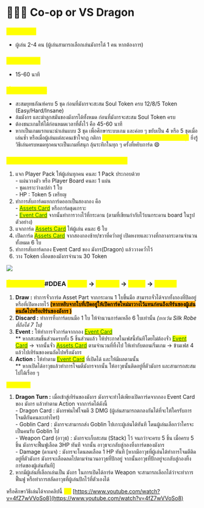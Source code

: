 # 👩👦🐲 Co-op or VS Dragon

### <mark style="color:yellow;">ความต้องการ</mark>

* ผู้เล่น 2-4 คน (ผู้เล่นสามารถเลือกเล่นมังกรได้ 1 คน หากต้องการ)

### <mark style="color:yellow;">เวลาในการเล่น</mark>

* 15-60 นาที

### <mark style="color:yellow;">เงื่อนไขในการชนะ</mark>

* สะสมยุทธภัณฑ์ครบ 5 ชุด ก่อนที่มังกรจะสะสม Soul Token ครบ 12/8/5 Token (Easy/Hard/Insane)
* ล้มมังกร และฆ่าลูกสมันของมังกรได้ทั้งหมด ก่อนที่มังกรจะสะสม Soul Token ครบ
* ต้องชนะเกมให้ได้ก่อนหมดเวลาที่ตั้งไว้ คือ 45-60 นาที
* หากเป็นเกมแรกแนะนำเล่นแบบ 3 ชุด เพื่อศึกษาระบบเกม และค่อย ๆ ขยับเป็น 4 หรือ 5 ชุดเมื่อเล่นซ้ำ หรือเมื่อผู้เล่นแต่ละคนเข้าใจกฏ กติกา <mark style="color:yellow;">**เข้าใจความสามารถพิเศษของชุดเกราะแต่ละชุด**</mark> ยิ่งรู้วิธีเล่นครบหมดทุกคนจะเป็นเกมที่สนุก ลุ้นระทึกในทุก ๆ ครั้งที่หยิบการ์ด :smile:

### <mark style="color:yellow;">เตรียมเกม / SET UP (Basic Beginner Mode)</mark>

1. แจก Player Pack ให้ผู้เล่นทุกคน คนละ 1 Pack ประกอบด้วย\
   \- แผ่นวางตัว หรือ Player Board คนละ 1 แผ่น\
   \- ชุดเกราะว่างเปล่า 1 ใบ\
   \- HP : Token 5 เหรียญ
2. ทำการสับการ์ดแยกการ์ดออกเป็นสองกอง คือ\
   \- [<mark style="color:green;">Assets Card</mark>](../armor/) หรือการ์ดชุดเกราะ\
   \- [<mark style="color:green;">Event Card</mark>](../event-card.md) จากนั้นทำการวางไว้ที่กระดาน (ตามที่เขียนกำกับไว้บนกระดาน board ในรูปตัวอย่าง)
3. แจกการ์ด [<mark style="color:green;">Assets Card</mark>](../armor/) ให้ผู้เล่น คนละ 6 ใบ
4. เปิดการ์ด [<mark style="color:green;">Assets Card</mark>](../armor/) จากสองกองซ้าย/ขวาที่คว่ำอยู่ เปิดหงายและวางที่กลางกระดานจำนวนทั้งหมด 6 ใบ
5. ทำการสับการ์ดกอง Event Card ของ มังกร(Dragon) แล้ววางคว้ำไว้
6. วาง Token เลือดของมังกรจำนวน 30 Token&#x20;

![](../.gitbook/assets/282106204\_815408646100838\_4003347213847016255\_n.jpg)

### <mark style="color:yellow;">ขั้นตอนการเล่น (</mark>#DDEA <mark style="color:yellow;">: Draw</mark> -> <mark style="color:yellow;">Discard</mark> -> <mark style="color:yellow;">Event</mark> -> <mark style="color:yellow;">Action)</mark>

1. **Draw :** ทำการจั่วการ์ด Asset Part จากกระดาน 1 ใบขึ้นมือ สามารถจั่วได้จากทั้งกองที่ปิดอยู่หรือที่เปิดหงายไว้ <mark style="background-color:orange;">**(หากหยิบจากใบที่เปิดอยู่ให้เปิดการ์ดใหม่มาวางไว้แทนก่อนถึงเทิร์นของผู้เล่นคนถัดไปหรือเทิร์นของมังกร )**</mark>
2. **Discard :** ทำการทิ้งการ์ดบนมือ 1 ใบ ให้จำนวนการ์ดเหลือ 6 ใบเท่านั้น _(ยกเว้น Silk Robe ที่ถือได้ 7 ใบ)_
3. **Event :** ให้ทำการจั่วการ์ดจากกอง [<mark style="color:green;">Event Card</mark>](../event-card.md)\
   \*\* หากสะสมชิ้นส่วนครบทั้ง 5 ชิ้นส่วนแล้ว ให้ประกาศในเฟสนี้ทันทีโดยไม่ต้องจั่ว [<mark style="color:green;">Event Card</mark>](../event-card.md) -> จากนั้นจั่ว [<mark style="color:green;">Assets Card</mark>](../armor/) ตามจำนวนที่ทิ้งไป ให้เท่ากับตอนเริ่มเกม -> ข้ามเฟส 4 แล้วไปเทิร์นของคนถัดไปหรือมังกร
4. **Action :** ให้ทำตาม [<mark style="color:green;">Event Card</mark>](../event-card.md) ที่เปิดได้ และให้มีผลตามนั้น\
   \*\* หากเปิดได้อาวุธแล้วทำการโจมตีมังกรจากนั้น ให้อาวุธนั้นติดอยู่ที่ตัวมังกร และสามารถสะสมไปได้เรื่อย ๆ

<mark style="color:yellow;">**->Dragon**</mark>

1. **Dragon Turn :** เมื่อเข้าสู่เทิร์นของมังกร มังกรจะทำได้เพียงเปิดการ์ดจากกอง Event Card ของ มังกร แล้วทำตาม Action จากการ์ดได้ดังนี้\
   \- Dragon Card : มังกรพ่นไฟโจมตี 3 DMG (ผู้เล่นสามารถตกลงกันได้ที่จะให้ใครรับการโจมตีกันคนละเท่าไหร่)\
   \- Goblin Card : มังกรจะสามารถส่ง Goblin ไปเกาะผู้เล่นได้ทันที โดนผู้เล่นเลือกว่าใครจะเป็นคนรับ Goblin ไป\
   \- Weapon Card (อาวุธ) : มังกรจะเก็บสะสม (Stack) ไว้ จนกว่าจะครบ 5 ชิ้น เมื่อครบ 5 ชิ้น มังกรจะฟื้นฟูเลือด 3HP ทันที จากนั้น อาวุธจะกลับสู่กองทิ้งการ์ดของมังกร\
   \- Damage (ดาเมจ) : มังกรจะโดนลดเลือด 1 HP ทันที \[หากมีอาวุธที่ผู้เล่นได้ทำการโจมตีติดอยู่ที่ตัวมังกร มังกรจะเลือดลดไปตามจำนวนอาวุธที่ปักอยู่ จากนั้นอาวุธที่ปักอยู่จะกลับสู่กองทิ้งการ์ดของผู้เล่นทันที]
2. หากมีผู้เล่นที่เลือกเล่นเป็น มังกร ในการเปิดได้การ์ด Weapon จะสามารถเลือกได้ว่าจะทำการฟื้นฟู หรือทำการสลัดอาวุธที่ผู้เล่นปักไว้ที่ตัวเองได้



หรือศึกษาวิธีเล่นได้จากคลิปนี้ <mark style="color:yellow;">**>>**</mark> [https://www.youtube.com/watch?v=4fZ7wVVoSo8](https://www.youtube.com/watch?v=4fZ7wVVoSo8)
